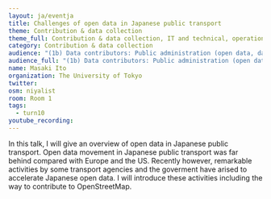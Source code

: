 ```yaml
---
layout: ja/eventja
title: Challenges of open data in Japanese public transport
theme: Contribution & data collection
theme_full: Contribution & data collection, IT and technical, operations, Transport, routing and urban planning
category: Contribution & data collection
audience: "(1b) Data contributors: Public administration (open data, data feedback...)"
audience_full: "(1b) Data contributors: Public administration (open data, data feedback...), (1c) Data contributors: Companies (data feedback, driven by need of data...), (2b) Data users: Non-profit and public service"
name: Masaki Ito
organization: The University of Tokyo
twitter: 
osm: niyalist
room: Room 1
tags:
  - turn10
youtube_recording: 
---
```

In this talk, I will give an overview of open data in Japanese public transport. Open data movement in Japanese public transport was far behind compared with Europe and the US. Recently however, remarkable activities by some transport agencies and the goverment have arised to accelerate Japanese open data. I will introduce these activities including the way to contribute to OpenStreetMap.

